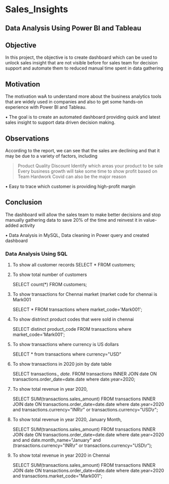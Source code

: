 # Sales_Insights

## Data Analysis Using Power BI and Tableau

## Objective

In this project, the objective is to create dashboard which can be used to unlock sales insight that are not visible before for sales team for decision support and automate them to reduced manual time spent in data gathering

## Motivation
The motivation waA to understand more about the business analytics tools that are widely used in companies and also to get some hands-on experience with Power BI and Tableau.

•	The goal is to create an automated dashboard providing quick and latest sales insight to support data driven decision making.

## Observations

According to the report, we can see that the sales are declining and that it may be due to a variety of factors, including

> Product Quality
> Discount
> Identify which areas your product to be sale
> Every business growth will take some time to show profit based on Team Hardwork
> Covid can also be the major reason

• Easy to trace which customer is providing high-profit margin


## Conclusion

The dashboard will allow the sales team to make better decisions and stop manually gathering data to save 20% of the time and reinvest it in value-added activity



•	Data Analysis in MySQL, Data cleaning in Power query and created dashboard 

### Data Analysis Using SQL
1) To show all customer records
    SELECT * FROM customers;

2) To show total number of customers

    SELECT count(*) FROM customers;

3) To show transactions for Chennai market (market code for chennai is Mark001

     SELECT * FROM transactions where market_code='Mark001';

4) To show distrinct product codes that were sold in chennai

    SELECT distinct product_code FROM transactions where market_code='Mark001';

5)  To show transactions where currency is US dollars

     SELECT * from transactions where currency="USD"

6) To show transactions in 2020 join by date table

     SELECT transactions.*, date.* FROM transactions INNER JOIN date ON transactions.order_date=date.date where date.year=2020;

7) To show total revenue in year 2020,

      SELECT SUM(transactions.sales_amount) FROM transactions INNER JOIN date ON transactions.order_date=date.date where date.year=2020 and transactions.currency="INR\r" or transactions.currency="USD\r";

8) To show total revenue in year 2020, January Month,

      SELECT SUM(transactions.sales_amount) FROM transactions INNER JOIN date ON transactions.order_date=date.date where date.year=2020 and and date.month_name="January" and (transactions.currency="INR\r" or transactions.currency="USD\r");

9) To show total revenue in year 2020 in Chennai

   SELECT SUM(transactions.sales_amount) FROM transactions INNER JOIN date ON transactions.order_date=date.date where date.year=2020 and transactions.market_code="Mark001";
 


